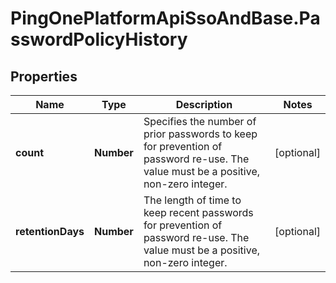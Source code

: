 # PingOnePlatformApiSsoAndBase.PasswordPolicyHistory

## Properties

Name | Type | Description | Notes
------------ | ------------- | ------------- | -------------
**count** | **Number** | Specifies the number of prior passwords to keep for prevention of password re-use. The value must be a positive, non-zero integer. | [optional] 
**retentionDays** | **Number** | The length of time to keep recent passwords for prevention of password re-use. The value must be a positive, non-zero integer. | [optional] 


